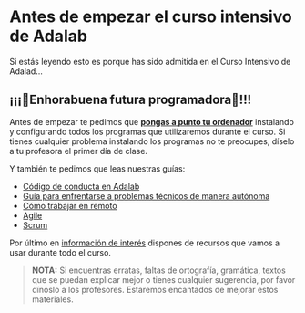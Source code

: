 # Antes de empezar el curso intensivo de Adalab

Si estás leyendo esto es porque has sido admitida en el Curso Intensivo de Adalad...

## ¡¡¡🎉Enhorabuena futura programadora🥳!!!

Antes de empezar te pedimos que [**pongas a punto tu ordenador**](../instalacion/instalacion_de_ordenadores.md) instalando y configurando todos los programas que utilizaremos durante el curso. Si tienes cualquier problema instalando los programas no te preocupes, díselo a tu profesora el primer día de clase.

Y también te pedimos que leas nuestras guías:

- [Código de conducta en Adalab](codigo_de_conducta.md)
- [Guía para enfrentarse a problemas técnicos de manera autónoma](busqueda_de_soluciones.md)
- [Cómo trabajar en remoto](como_trabajar_en_remoto.md)
- [Agile](agile.md)
- [Scrum](scrum.md)

Por último en [información de interés](informacion_de_interes.md) dispones de recursos que vamos a usar durante todo el curso.

> **NOTA:** Si encuentras erratas, faltas de ortografía, gramática, textos que se puedan explicar mejor o tienes cualquier sugerencia, por favor dínoslo a los profesores. Estaremos encantados de mejorar estos materiales.
